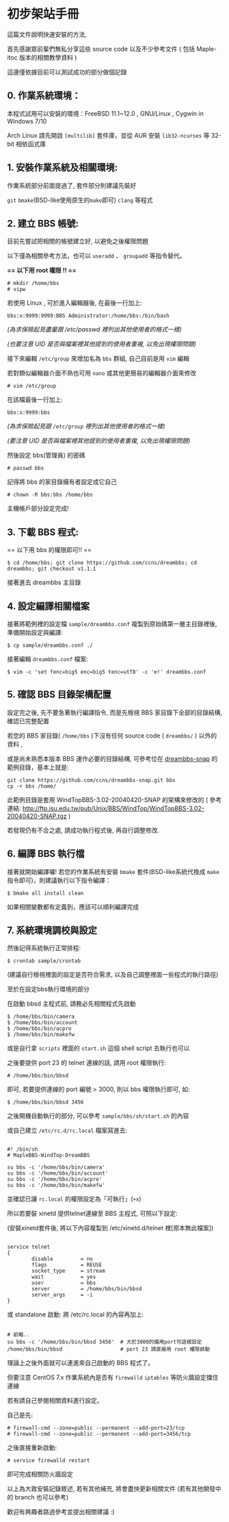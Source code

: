 # 初步架站手冊

這篇文件說明快速安裝的方法,

首先感謝眾前輩們無私分享這些 source code 以及不少參考文件 ( 包括 Maple-itoc 版本的相關教學資料 )

這邊僅依據目前可以測試成功的部分做個記錄


## 0. 作業系統環境：

本程式試用可以安裝的環境：FreeBSD 11.1~12.0 , GNU/Linux , Cygwin in Windows 7/10

Arch Linux 請先開啟 `[multilib]` 套件庫，並從 AUR 安裝 `lib32-ncurses` 等 32-bit 相依函式庫

## 1. 安裝作業系統及相關環境:

作業系統部分前面提過了, 套件部分則建議先裝好 

`git` `bmake`(BSD-like使用原生的`make`即可) `clang` 等程式

## 2. 建立 BBS 帳號:

目前先嘗試把相關的帳號建立好, 以避免之後權限問題

以下僅為相關參考方法，也可以 `useradd` 、 `groupadd` 等指令替代。


**== 以下用 root 權限 !! ==**

    # mkdir /home/bbs
    # vipw

若使用 Linux , 可於進入編輯器後, 在最後一行加上:

    bbs:x:9999:9999:BBS Administrator:/home/bbs:/bin/bash

*(為求保險起見盡量跟 /etc/passwd 裡列出其他使用者的格式一樣)*

*(也要注意 UID 是否與檔案裡其他提到的使用者重複, 以免出現權限問題)*


接下來編輯 `/etc/group` 來增加名為 `bbs` 群組, 自己目前是用 `vim` 編輯

若對類似編輯器介面不熟也可用 `nano` 或其他更簡易的編輯器介面來修改

    # vim /etc/group

在該檔最後一行加上:

    bbs:x:9999:bbs

*(為求保險起見跟 `/etc/group` 裡列出其他使用者的格式一樣)*

*(要注意 UID 是否與檔案裡其他提到的使用者重複, 以免出現權限問題)*


然後設定 bbs(管理員) 的密碼

    # passwd bbs

記得將 bbs 的家目錄擁有者設定成它自己

    # chown -R bbs:bbs /home/bbs

主機帳戶部分設定完成!


## 3. 下載 BBS 程式:

== 以下用 bbs 的權限即可!! ==

    $ cd /home/bbs; git clone https://github.com/ccns/dreambbs; cd dreambbs; git checkout v1.1.1

接著進去 dreambbs 主目錄

## 4. 設定編譯相關檔案

接著將範例裡的設定檔 `sample/dreambbs.conf` 複製到原始碼第一層主目錄裡後,
準備開始設定與編譯:

    $ cp sample/dreambbs.conf ./

接著編輯 `dreambbs.conf` 檔案:

    $ vim -c 'set fenc=big5 enc=big5 tenc=utf8' -c 'e!' dreambbs.conf

## 5. 確認 BBS 目錄架構配置

設定完之後, 先不要急著執行編譯指令, 而是先檢視 BBS 家目錄下全部的目錄結構, 確認已完整配置

若您的 BBS 家目錄( `/home/bbs` )下沒有任何 source code ( `dreambbs/` ) 以外的資料 , 

或是尚未熟悉本版本 BBS 運作必要的目錄結構, 可參考位在 [dreambbs-snap](https://github.com/ccns/dreambbs-snap) 的範例目錄，基本上就是:
```
git clone https://github.com/ccns/dreambbs-snap.git bbs
cp -r bbs /home/
```

此範例目錄是套用 WindTopBBS-3.02-20040420-SNAP 的架構來修改的
( 參考連結: http://ftp.isu.edu.tw/pub/Unix/BBS/WindTop/WindTopBBS-3.02-20040420-SNAP.tgz )

若發現仍有不合之處, 請成功執行程式後, 再自行調整修改.

## 6. 編譯 BBS 執行檔

接著就開始編譯囉!
若您的作業系統有安裝 `bmake` 套件(BSD-like系統代換成 `make` 指令即可)，則建議執行以下指令編譯：

    $ bmake all install clean

如果相關變數都有定義到，應該可以順利編譯完成

## 7. 系統環境調校與設定

然後記得系統執行正常排程:

    $ crontab sample/crontab

(建議自行檢視裡面的設定是否符合需求, 以及自己調整裡面一些程式的執行路徑)

至於在設定bbs執行環境的部分

在啟動 bbsd 主程式前, 請務必先相關程式先啟動

    $ /home/bbs/bin/camera
    $ /home/bbs/bin/account
    $ /home/bbs/bin/acpro
    $ /home/bbs/bin/makefw

或是自行拿 `scripts` 裡面的 `start.sh` 這個 shell script 去執行也可以

之後要提供 port 23 的 telnet 連線的話, 請用 root 權限執行:

    # /home/bbs/bin/bbsd

即可, 若要提供連線的 port 編號 > 3000, 則以 bbs 權限執行即可, 如:

    $ /home/bbs/bin/bbsd 3456

之後開機自動執行的部分, 可以參考 `sample/bbs/sh/start.sh` 的內容

或自己建立 `/etc/rc.d/rc.local` 檔案寫進去:

```

#! /bin/sh
# MapleBBS-WindTop-DreamBBS

su bbs -c '/home/bbs/bin/camera'
su bbs -c '/home/bbs/bin/account'
su bbs -c '/home/bbs/bin/acpro'
su bbs -c '/home/bbs/bin/makefw'

```

並確認已讓 `rc.local` 的權限設定為「可執行」(`+x`)

所以若要裝 xinetd 提供telnet連線至 BBS 主程式, 可照以下設定:

(安裝xinetd套件後, 將以下內容複製到 /etc/xinetd.d/telnet 裡[原本無此檔案])

```

service telnet
{
        disable         = no
        flags           = REUSE
        socket_type     = stream
        wait            = yes
        user            = bbs
        server          = /home/bbs/bin/bbsd
        server_args     = -i
}

```

或 standalone 啟動: 將 /etc/rc.local 的內容再加上:

```

# 前略..
su bbs -c '/home/bbs/bin/bbsd 3456'  # 大於3000的備用port可這樣設定
/home/bbs/bin/bbsd                   # port 23 請直接用 root 權限啟動

```

理論上之後外面就可以連進來自己啟動的 BBS 程式了。


但要注意 CentOS 7.x 作業系統內是否有 `firewalld` `iptables` 等防火牆設定擋住連線

若有請自己參閱相關資料進行設定。

自己是先:

    # firewall-cmd --zone=public --permanent --add-port=23/tcp
    # firewall-cmd --zone=public --permanent --add-port=3456/tcp

之後直接重新啟動:

    # service firewalld restart 

即可完成相關防火牆設定


以上為大致安裝記錄敘述, 若有其他補充, 將會盡快更新相關文件 (若有其他開發中的 branch 也可以參考)

歡迎有興趣者路過參考並提出相關建議 :)
